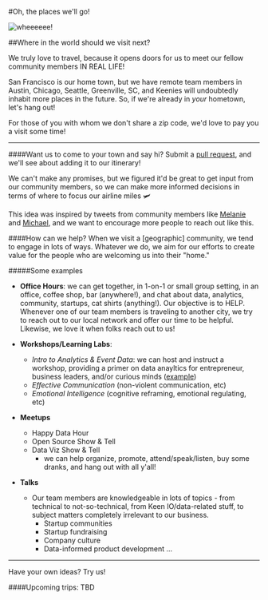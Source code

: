 #Oh, the places we'll go! 

![wheeeeee!](http://i.giphy.com/IElJxPiPFBza0.gif)

##Where in the world should we visit next? 

We truly love to travel, because it opens doors for us to meet our fellow community members IN REAL LIFE!

San Francisco is our home town, but we have remote team members in Austin, Chicago, Seattle, Greenville, SC, and Keenies will undoubtedly inhabit more places in the future. So, if we're already in _your_ hometown, let's hang out! 

For those of you with whom we don't share a zip code, we'd love to pay you a visit some time! 

---

####Want us to come to your town and say hi? Submit a [pull request](https://help.github.com/articles/creating-a-pull-request/), and we'll see about adding it to our itinerary! 

We can't make any promises, but we figured it'd be great to get input from our community members, so we can make more informed decisions in terms of where to focus our airline miles 🛩 

This idea was inspired by tweets from community members like [Melanie](https://twitter.com/melaniersumner/status/657260447545098240) and [Michael](https://twitter.com/mike_mitt/status/657043522802044928), and we want to encourage more people to reach out like this. 

####How can we help? 
When we visit a [geographic] community, we tend to engage in lots of ways. Whatever we do, we aim for our efforts to create value for the people who are welcoming us into their "home."

#####Some examples
* __Office Hours__: we can get together, in 1-on-1 or small group setting, in an office, coffee shop, bar (anywhere!), and chat about data, analytics, community, startups, cat shirts (anything!). Our objective is to HELP. Whenever one of our team members is traveling to another city, we try to reach out to our local network and offer our time to be helpful. Likewise, we love it when folks reach out to us! 

* __Workshops/Learning Labs__:
  * _Intro to Analytics & Event Data_: we can host and instruct a workshop, providing a primer on data anayltics for entrepreneur, business leaders, and/or curious minds ([example](http://www.eventbrite.com/e/intro-to-analytics-event-data-at-keen-hq-tickets-19151742377))
  * _Effective Communication_ (non-violent communication, etc)
  * _Emotional Intelligence_ (cognitive reframing, emotional regulating, etc)

* __Meetups__
  * Happy Data Hour
  * Open Source Show & Tell
  * Data Viz Show & Tell
    * we can help organize, promote, attend/speak/listen, buy some dranks, and hang out with all y'all!  

* __Talks__
  * Our team members are knowledgeable in lots of topics - from technical to not-so-technical, from Keen IO/data-related stuff, to subject matters completely irrelevant to our business. 
    * Startup communities
    * Startup fundraising
    * Company culture
    * Data-informed product development
  ...
---

Have your own ideas? Try us! 

####Upcoming trips:
TBD
